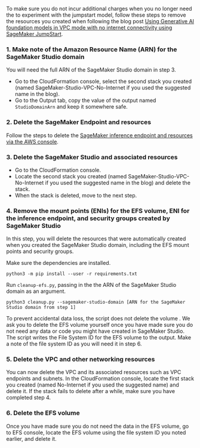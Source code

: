 To make sure you do not incur additional charges when you no longer need the to experiment with the jumpstart model, follow these steps to remove the resources you created when following the blog post [Using Generative AI foundation models in VPC mode with no internet connectivity using SageMaker JumpStart]().

### 1. Make note of the Amazon Resource Name (ARN) for the SageMaker Studio domain
You will need the full ARN of the SageMaker Studio domain in step 3.   
- Go to the CloudFormation console, select the second stack you created (named SageMaker-Studio-VPC-No-Internet if you used the suggested name in the blog). 
- Go to the Output tab, copy the value of the output named `StudioDomainArn` and keep it somewhere safe.

### 2. Delete the SageMaker Endpoint and resources
Follow the steps to delete the [SageMaker inference endpoint and resources via the AWS console](https://docs.aws.amazon.com/sagemaker/latest/dg/realtime-endpoints-delete-resources.html).

### 3. Delete the SageMaker Studio and associated resources
- Go to the CloudFormation console.
- Locate the second stack you created (named SageMaker-Studio-VPC-No-Internet if you used the suggested name in the blog) and delete the stack.
- When the stack is deleted, move to the next step.

### 4. Remove the mount points (ENIs) for the EFS volume, ENI for the inference endpoint, and security groups created by SageMaker Studio
In this step, you will delete the resources that were automatically created when you created the SageMaker Studio domain, including the EFS mount points and security groups.

Make sure the dependencies are installed.

`python3 -m pip install --user -r requirements.txt`

Run `cleanup-efs.py`, passing in the the ARN of the SageMaker Studio domain as an argument.

`python3 cleanup.py --sagemaker-studio-domain [ARN for the SageMaker Studio domain from step 1]`

To prevent accidental data loss, the script does not delete the volume . We ask you to delete the EFS volume yourself once you have made sure you do not need any data or code you might have created in SageMaker Studio. The script writes the File System ID for the EFS volume to the output. Make a note of the file system ID as you will need it in step 6.

### 5. Delete the VPC and other networking resources
You can now delete the VPC and its associated resources such as VPC endpoints and subnets. In the CloudFormation console, locate the first stack you created (named No-Internet if you used the suggested name) and delete it. If the stack fails to delete after a while, make sure you have completed step 4.

### 6. Delete the EFS volume
Once you have made sure you do not need the data in the EFS volume, go to EFS console, locate the EFS volume using the file system ID you noted earlier, and delete it.

